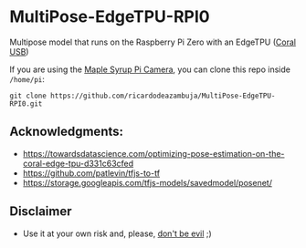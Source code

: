 # MultiPose-EdgeTPU-RPI0
Multipose model that runs on the Raspberry Pi Zero with an EdgeTPU ([Coral USB](https://coral.ai/products/accelerator))

If you are using the [Maple Syrup Pi Camera](https://github.com/ricardodeazambuja/Maple-Syrup-Pi-Camera), you can clone this repo inside ```/home/pi```:   
```
git clone https://github.com/ricardodeazambuja/MultiPose-EdgeTPU-RPI0.git
```

## Acknowledgments:
* https://towardsdatascience.com/optimizing-pose-estimation-on-the-coral-edge-tpu-d331c63cfed
* https://github.com/patlevin/tfjs-to-tf
* https://storage.googleapis.com/tfjs-models/savedmodel/posenet/

## Disclaimer
* Use it at your own risk and, please, [don't be evil](https://www.youtube.com/watch?v=b23wrRfy7SM) ;)
